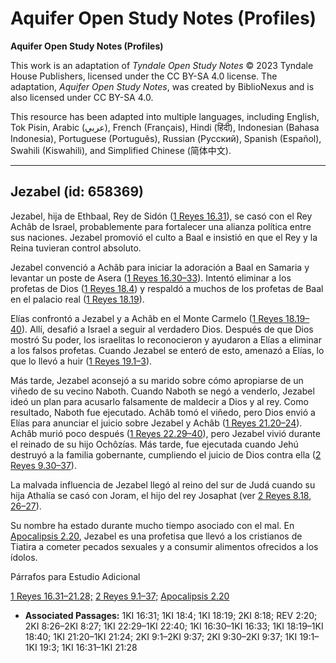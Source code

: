 # Aquifer Open Study Notes (Profiles)

**Aquifer Open Study Notes (Profiles)**

This work is an adaptation of *Tyndale Open Study Notes* © 2023 Tyndale House Publishers, licensed under the CC BY\-SA 4\.0 license. The adaptation, *Aquifer Open Study Notes*, was created by BiblioNexus and is also licensed under CC BY\-SA 4\.0\.

This resource has been adapted into multiple languages, including English, Tok Pisin, Arabic (عربي), French (Français), Hindi (हिंदी), Indonesian (Bahasa Indonesia), Portuguese (Português), Russian (Русский), Spanish (Español), Swahili (Kiswahili), and Simplified Chinese (简体中文).



--------------------------------

## Jezabel (id: 658369)

Jezabel, hija de Ethbaal, Rey de Sidón ([1 Reyes 16\.31](https://ref.ly/1Kgs16:31)), se casó con el Rey Achâb de Israel, probablemente para fortalecer una alianza política entre sus naciones. Jezabel promovió el culto a Baal e insistió en que el Rey y la Reina tuvieran control absoluto.

Jezabel convenció a Achâb para iniciar la adoración a Baal en Samaria y levantar un poste de Asera ([1 Reyes 16\.30–33](https://ref.ly/1Kgs16:30-1Kgs16:33)). Intentó eliminar a los profetas de Dios ([1 Reyes 18\.4](https://ref.ly/1Kgs18:4)) y respaldó a muchos de los profetas de Baal en el palacio real ([1 Reyes 18\.19](https://ref.ly/1Kgs18:19)).

Elías confrontó a Jezabel y a Achâb en el Monte Carmelo ([1 Reyes 18\.19–40](https://ref.ly/1Kgs18:19-1Kgs18:40)). Allí, desafió a Israel a seguir al verdadero Dios. Después de que Dios mostró Su poder, los israelitas lo reconocieron y ayudaron a Elías a eliminar a los falsos profetas. Cuando Jezabel se enteró de esto, amenazó a Elías, lo que lo llevó a huir ([1 Reyes 19\.1–3](https://ref.ly/1Kgs19:1-1Kgs19:3)).

Más tarde, Jezabel aconsejó a su marido sobre cómo apropiarse de un viñedo de su vecino Naboth. Cuando Naboth se negó a venderlo, Jezabel ideó un plan para acusarlo falsamente de maldecir a Dios y al rey. Como resultado, Naboth fue ejecutado. Achâb tomó el viñedo, pero Dios envió a Elías para anunciar el juicio sobre Jezabel y Achâb ([1 Reyes 21\.20–24](https://ref.ly/1Kgs21:20-1Kgs21:24)). Achâb murió poco después ([1 Reyes 22\.29–40](https://ref.ly/1Kgs22:29-1Kgs22:40)), pero Jezabel vivió durante el reinado de su hijo Ochôzías. Más tarde, fue ejecutada cuando Jehú destruyó a la familia gobernante, cumpliendo el juicio de Dios contra ella ([2 Reyes 9\.30–37](https://ref.ly/2Kgs9:30-2Kgs9:37)).

La malvada influencia de Jezabel llegó al reino del sur de Judá cuando su hija Athalía se casó con Joram, el hijo del rey Josaphat (ver [2 Reyes 8\.18](https://ref.ly/2Kgs8:18), [26–27](https://ref.ly/2Kgs8:26-2Kgs8:27)).

Su nombre ha estado durante mucho tiempo asociado con el mal. En [Apocalipsis 2\.20](https://ref.ly/Rev2:20), Jezabel es una profetisa que llevó a los cristianos de Tiatira a cometer pecados sexuales y a consumir alimentos ofrecidos a los ídolos.

Párrafos para Estudio Adicional

[1 Reyes 16\.31–21\.28;](https://ref.ly/1Kgs16:31-1Kgs21:28) [2 Reyes 9\.1–37;](https://ref.ly/2Kgs9:1-2Kgs9:37) [Apocalipsis 2\.20](https://ref.ly/Rev2:20)

* **Associated Passages:** 1KI 16:31; 1KI 18:4; 1KI 18:19; 2KI 8:18; REV 2:20; 2KI 8:26–2KI 8:27; 1KI 22:29–1KI 22:40; 1KI 16:30–1KI 16:33; 1KI 18:19–1KI 18:40; 1KI 21:20–1KI 21:24; 2KI 9:1–2KI 9:37; 2KI 9:30–2KI 9:37; 1KI 19:1–1KI 19:3; 1KI 16:31–1KI 21:28

